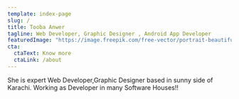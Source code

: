 ```yaml
---
template: index-page
slug: /
title: Tooba Anwer
tagline: Web Developer, Graphic Designer , Android App Developer
featuredImage: "https://image.freepik.com/free-vector/portrait-beautiful-girl-with-tiara-her-head_1196-849.jpg"
cta:
  ctaText: Know more
  ctaLink: /about
---
```

She is expert Web Developer,Graphic Designer based in sunny side of Karachi. Working as Developer in many Software Houses!!